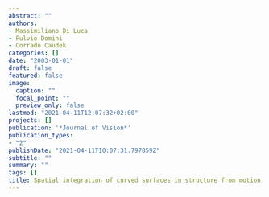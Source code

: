 ```yaml
---
abstract: ""
authors:
- Massimiliano Di Luca
- Fulvio Domini
- Corrado Caudek
categories: []
date: "2003-01-01"
draft: false
featured: false
image:
  caption: ""
  focal_point: ""
  preview_only: false
lastmod: "2021-04-11T12:07:32+02:00"
projects: []
publication: '*Journal of Vision*'
publication_types:
- "2"
publishDate: "2021-04-11T10:07:31.797859Z"
subtitle: ""
summary: ""
tags: []
title: Spatial integration of curved surfaces in structure from motion
---
```

